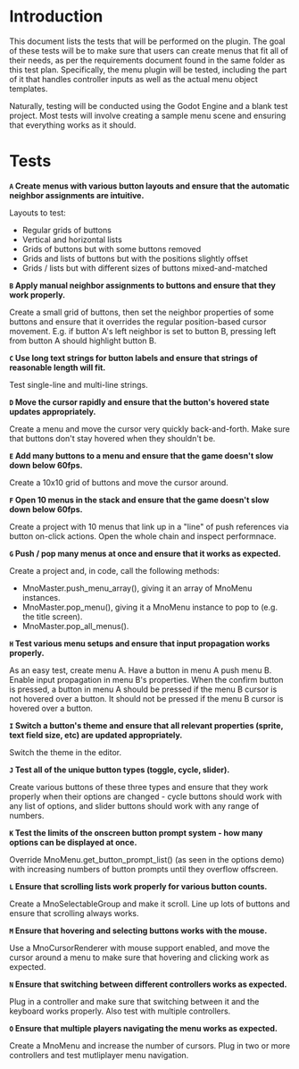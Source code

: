 Introduction
=====

This document lists the tests that will be performed on the plugin. The goal of these tests will be to make sure that users can create menus that fit all of their needs, as per the requirements document found in the same folder as this test plan. Specifically, the menu plugin will be tested, including the part of it that handles controller inputs as well as the actual menu object templates.

Naturally, testing will be conducted using the Godot Engine and a blank test project. Most tests will involve creating a sample menu scene and ensuring that everything works as it should.

Tests
=====

**`A` Create menus with various button layouts and ensure that the automatic neighbor assignments are intuitive.**

Layouts to test:
- Regular grids of buttons
- Vertical and horizontal lists
- Grids of buttons but with some buttons removed
- Grids and lists of buttons but with the positions slightly offset
- Grids / lists but with different sizes of buttons mixed-and-matched

**`B` Apply manual neighbor assignments to buttons and ensure that they work properly.**

Create a small grid of buttons, then set the neighbor properties of some buttons and ensure that it overrides the regular position-based cursor movement. E.g. if button A's left neighbor is set to button B, pressing left from button A should highlight button B.

**`C` Use long text strings for button labels and ensure that strings of reasonable length will fit.**

Test single-line and multi-line strings.

**`D` Move the cursor rapidly and ensure that the button's hovered state updates appropriately.**

Create a menu and move the cursor very quickly back-and-forth. Make sure that buttons don't stay hovered when they shouldn't be.

**`E` Add many buttons to a menu and ensure that the game doesn't slow down below 60fps.**

Create a 10x10 grid of buttons and move the cursor around.

**`F` Open 10 menus in the stack and ensure that the game doesn't slow down below 60fps.**

Create a project with 10 menus that link up in a "line" of push references via button on-click actions. Open the whole chain and inspect performnace.

**`G` Push / pop many menus at once and ensure that it works as expected.**

Create a project and, in code, call the following methods:
- MnoMaster.push_menu_array(), giving it an array of MnoMenu instances.
- MnoMaster.pop_menu(), giving it a MnoMenu instance to pop to (e.g. the title screen).
- MnoMaster.pop_all_menus().

**`H` Test various menu setups and ensure that input propagation works properly.**

As an easy test, create menu A. Have a button in menu A push menu B. Enable input propagation in menu B's properties. When the confirm button is pressed, a button in menu A should be pressed if the menu B cursor is not hovered over a button. It should not be pressed if the menu B cursor is hovered over a button.

**`I` Switch a button's theme and ensure that all relevant properties (sprite, text field size, etc) are updated appropriately.**

Switch the theme in the editor.

**`J` Test all of the unique button types (toggle, cycle, slider).**

Create various buttons of these three types and ensure that they work properly when their options are changed - cycle buttons should work with any list of options, and slider buttons should work with any range of numbers. 

**`K` Test the limits of the onscreen button prompt system - how many options can be displayed at once.**

Override MnoMenu.get_button_prompt_list() (as seen in the options demo) with increasing numbers of button prompts until they overflow offscreen.

**`L` Ensure that scrolling lists work properly for various button counts.**

Create a MnoSelectableGroup and make it scroll. Line up lots of buttons and ensure that scrolling always works.

**`M` Ensure that hovering and selecting buttons works with the mouse.**

Use a MnoCursorRenderer with mouse support enabled, and move the cursor around a menu to make sure that hovering and clicking work as expected.

**`N` Ensure that switching between different controllers works as expected.**

Plug in a controller and make sure that switching between it and the keyboard works properly. Also test with multiple controllers.

**`O` Ensure that multiple players navigating the menu works as expected.**

Create a MnoMenu and increase the number of cursors. Plug in two or more controllers and test mutliplayer menu navigation.
